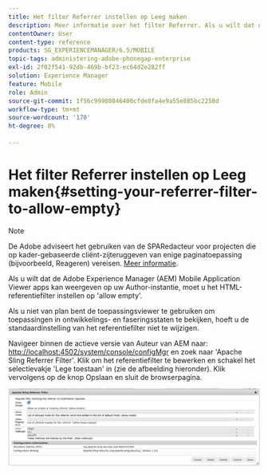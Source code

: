 ```yaml
---
title: Het filter Referrer instellen op Leeg maken
description: Meer informatie over het filter Referrer. Als u wilt dat de Adobe Experience Manager (AEM) Mobile Application Viewer apps kan weergeven op uw Author-instantie, moet u het HTML-referentiefilter instellen op 'allow empty'.
contentOwner: User
content-type: reference
products: SG_EXPERIENCEMANAGER/6.5/MOBILE
topic-tags: administering-adobe-phonegap-enterprise
exl-id: 2f02f541-92db-469b-bf23-ec64d2e282ff
solution: Experience Manager
feature: Mobile
role: Admin
source-git-commit: 1f56c99980846400cfde8fa4e9a55e885bc2258d
workflow-type: tm+mt
source-wordcount: '170'
ht-degree: 0%

---
```


# Het filter Referrer instellen op Leeg maken{#setting-your-referrer-filter-to-allow-empty}

>[!NOTE]
>
>De Adobe adviseert het gebruiken van de SPARedacteur voor projecten die op kader-gebaseerde cliënt-zijteruggeven van enige paginatoepassing (bijvoorbeeld, Reageren) vereisen. [Meer informatie](/help/sites-developing/spa-overview.md).

Als u wilt dat de Adobe Experience Manager (AEM) Mobile Application Viewer apps kan weergeven op uw Author-instantie, moet u het HTML-referentiefilter instellen op &#39;allow empty&#39;.

Als u niet van plan bent de toepassingsviewer te gebruiken om toepassingen in ontwikkelings- en faseringsstaten te bekijken, hoeft u de standaardinstelling van het referentiefilter niet te wijzigen.

Navigeer binnen de actieve versie van Auteur van AEM naar: [http://localhost:4502/system/console/configMgr](http://localhost:4502/system/console/configMgr) en zoek naar &#39;Apache Sling Referrer Filter&#39;. Klik om het referentiefilter te bewerken en schakel het selectievakje &#39;Lege toestaan&#39; in (zie de afbeelding hieronder). Klik vervolgens op de knop Opslaan en sluit de browserpagina.

![Filterinstellingen referentie](assets/chlimage_1-106.png)
